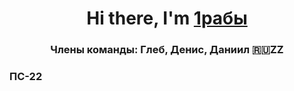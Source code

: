 <h1 align="center">Hi there, I'm <a href="https://daniilshat.ru/" target="_blank">1рабы</a></h1>
<h3 align="center">Члены команды: Глеб, Денис, Даниил 🇷🇺ZZ</h3>
<h3 aling="center">ПС-22</h3>

